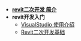 - [**revit二次开发 简介**](/README.md)
- **revit开发入门**
  - [VisualStudio 使用介绍](/revit开发入门\VisualStudio使用介绍.md)
  - [Revit二次开发基础](/revit开发入门\开发入门.md)
